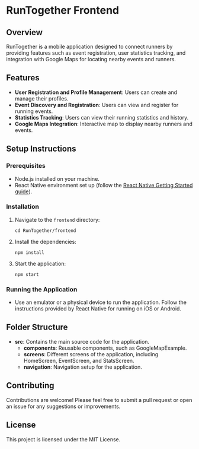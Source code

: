 # RunTogether Frontend

## Overview
RunTogether is a mobile application designed to connect runners by providing features such as event registration, user statistics tracking, and integration with Google Maps for locating nearby events and runners.

## Features
- **User Registration and Profile Management**: Users can create and manage their profiles.
- **Event Discovery and Registration**: Users can view and register for running events.
- **Statistics Tracking**: Users can view their running statistics and history.
- **Google Maps Integration**: Interactive map to display nearby runners and events.

## Setup Instructions

### Prerequisites
- Node.js installed on your machine.
- React Native environment set up (follow the [React Native Getting Started guide](https://reactnative.dev/docs/environment-setup)).

### Installation
1. Navigate to the `frontend` directory:
   ```
   cd RunTogether/frontend
   ```

2. Install the dependencies:
   ```
   npm install
   ```

3. Start the application:
   ```
   npm start
   ```

### Running the Application
- Use an emulator or a physical device to run the application. Follow the instructions provided by React Native for running on iOS or Android.

## Folder Structure
- **src**: Contains the main source code for the application.
  - **components**: Reusable components, such as GoogleMapExample.
  - **screens**: Different screens of the application, including HomeScreen, EventScreen, and StatsScreen.
  - **navigation**: Navigation setup for the application.

## Contributing
Contributions are welcome! Please feel free to submit a pull request or open an issue for any suggestions or improvements.

## License
This project is licensed under the MIT License.